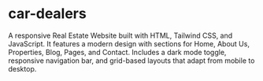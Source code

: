 # car-dealers
A responsive Real Estate Website built with HTML, Tailwind CSS, and JavaScript. It features a modern design with sections for Home, About Us, Properties, Blog, Pages, and Contact. Includes a dark mode toggle, responsive navigation bar, and grid-based layouts that adapt from mobile to desktop. 
